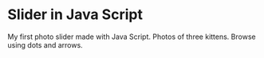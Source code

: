 # Slider in Java Script
My first photo slider made with Java Script.
Photos of three kittens. Browse using dots and arrows.
